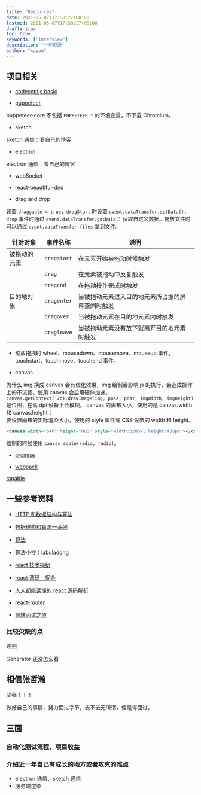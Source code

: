 ```yaml
---
title: "Resources"
date: 2021-05-07T17:58:27+08:00
lastmod: 2021-05-07T17:58:27+08:00
draft: true
toc: true
keywords: ["interview"]
description: "一些资源"
author: "xuyou"
---
```


## 项目相关

- [codeceptjs basic](https://codecept.io/basics/)

- [puppeteer](https://pptr.dev/)

puppeteer-core 不包括 `PUPPETEER_*` 的环境变量，不下载 Chromium。

- sketch

sketch 通信：看自己的博客

- electron

electron 通信：看自己的博客

- webSocket

- [react-beautiful-dnd](https://github.com/atlassian/react-beautiful-dnd)

- drag and drop

设置 `draggable = true`，`dragStart` 时设置 `event.dataTransfer.setData()`，`drop` 事件时通过 `event.dataTransfer.getData()` 获取自定义数据。拖放文件时可以通过 `event.dataTransfer.files` 拿到文件。

| 针对对象     | 事件名称    | 说明                                             |
| ------------ | ----------- | ------------------------------------------------ |
| 被拖动的元素 | `dragstart` | 在元素开始被拖动时候触发                         |
|              | `drag`      | 在元素被拖动中反复触发                           |
|              | `dragend`   | 在拖动操作完成时触发                             |
| 目的地对象   | `dragenter` | 当被拖动元素进入目的地元素所占据的屏幕空间时触发 |
|              | `dragover`  | 当被拖动元素在目的地元素内时触发                 |
|              | `dragleave` | 当被拖动元素没有放下就离开目的地元素时触发       |

- 缩放拖拽时 wheel、mousedown、mousemove、mouseup 事件，touchstart、touchmove、touchend 事件。

- canvas

为什么 img 换成 canvas 会有优化效果，img 绘制会影响 js 的执行，会造成操作上的不流畅。使用 canvas 会启用硬件加速。
`canvas.getContext('2d).drawImage(img, posX, posY, imgWidth, imgHeight)` 是位图，在高 dpi 设备上会模糊。
canvas 的画布大小，使用的是 canvas.width 和 canvas.height；  
要设置画布的实际渲染大小，使用的 style 属性或 CSS 设置的 width 和 height。

```html
<canvas width="640" height="800" style="width:320px; height:400px"></canvas>
```

绘制的时候使用 `canvas.scale(radio, radio)`。

- [promise](https://juejin.cn/post/6850037281206566919)

- [webpack](https://mp.weixin.qq.com/s/TTIRDG15T3l5VDm8SrUZWg)

[tapable](https://www.ahonn.me/blog/about-tapable-you-need-to-know-these)

## 一些参考资料

- [HTTP 和数据结构与算法](https://hit-alibaba.github.io/interview/)

- [数据结构和算法一系列](http://www.dennisgo.cn/Articles/DataStructureAndAlgorithm/DP.html)
- [算法](https://leetcode-solution-leetcode-pp.gitbook.io/leetcode-solution/)
- 算法小抄：labuladong

- [react 技术揭秘](https://react.iamkasong.com/)
- [react 源码 - 掘金](https://juejin.cn/post/6859528127010471949)
- [人人都能读懂的 react 源码解析](https://xiaochen1024.com/article_item/600ac4384bf83f002edaf54a)
- [react-router](https://github.com/youngwind/blog/issues/109)

- [前端面试之道](https://doc.xuwenliang.com/docs/frontend/2731)

### 比较欠缺的点

递归

Generator 还没怎么看

## 相信张哲瀚

坚强！！！

做好自己的事情，努力面过字节，去不去无所谓，但是得面过。

## 三面

### 自动化测试流程、项目收益

### 介绍近一年自己有成长的地方或者攻克的难点

- electron 通信、sketch 通信
- 服务端渲染
